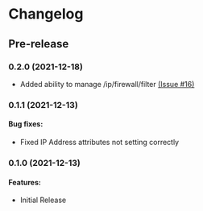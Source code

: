 # Changelog

## Pre-release

### 0.2.0 (2021-12-18)
- Added ability to manage /ip/firewall/filter [(Issue #16)](https://github.com/GNewbury1/terraform-provider-routeros/issues/16)

### 0.1.1 (2021-12-13)
#### Bug fixes:
- Fixed IP Address attributes not setting correctly

### 0.1.0 (2021-12-13)
#### Features:
- Initial Release

